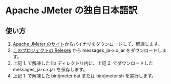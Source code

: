 # Apache JMeter の独自日本語訳
## 使い方
1. <a href="http://jmeter.apache.org/download_jmeter.cgi" target="_blank">Apache JMeter のサイト</a>からバイナリをダウンロードして、解凍します。
2. <a href="https://github.com/ikuuy/jmeter_ja/releases" target="_blank">このプロジェクトの Releses</a> から messages_ja-x.x.jar をダウンロードします。
3. 上記 1\. で解凍した lib ディレクトリ内に、上記 2\. でダウンロードした messages_ja-x.x.jar を保存します。
4. 上記 1\. で解凍した bin/jmeter.bat または bin/jmeter.sh を実行します。
